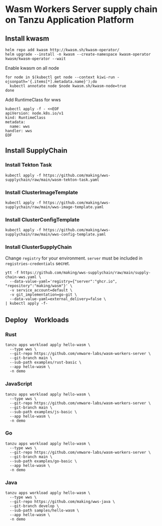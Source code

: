 # Wasm Workers Server supply chain on Tanzu Application Platform


## Install kwasm

```
helm repo add kwasm http://kwasm.sh/kwasm-operator/
helm upgrade --install -n kwasm --create-namespace kwasm-operator kwasm/kwasm-operator --wait
```

Enable kwasm on all node

```
for node in $(kubectl get node --context kiwi-run -ojsonpath='{.items[*].metadata.name}');do
  kubectl annotate node $node kwasm.sh/kwasm-node=true
done
```

Add RuntimeClass for wws

```
kubectl apply -f - <<EOF
apiVersion: node.k8s.io/v1
kind: RuntimeClass
metadata:
  name: wws
handler: wws
EOF
```

## Install SupplyChain

### Install Tekton Task

```
kubectl apply -f https://github.com/making/wws-supplychain/raw/main/wasm-tekton-task.yaml
```

### Install ClusterImageTemplate


```
kubectl apply -f https://github.com/making/wws-supplychain/raw/main/wws-image-template.yaml
```

### Install ClusterConfigTemplate


```
kubectl apply -f https://github.com/making/wws-supplychain/raw/main/wws-config-template.yaml
```

### Install ClusterSupplyChain


Change `registry` for your environment. `server` must be included in `registries-credentials` secret.

```
ytt -f https://github.com/making/wws-supplychain/raw/main/supply-chain-wws.yaml \
  --data-value-yaml='registry={"server":"ghcr.io", "repository":"making/wasm"}' \
  -v service_account=default \
  -v git_implementation=go-git \
  --data-value-yaml=external_delivery=false \
| kubectl apply -f- 
```

## Deploy　Workloads


### Rust

```
tanzu apps workload apply hello-wasm \
  --type wws \
  --git-repo https://github.com/vmware-labs/wasm-workers-server \
  --git-branch main \
  --sub-path examples/rust-basic \
  --app hello-wasm \
  -n demo
```


### JavaScript

```
tanzu apps workload apply hello-wasm \
  --type wws \
  --git-repo https://github.com/vmware-labs/wasm-workers-server \
  --git-branch main \
  --sub-path examples/js-basic \
  --app hello-wasm \
  -n demo
```

### Go

```
tanzu apps workload apply hello-wasm \
  --type wws \
  --git-repo https://github.com/vmware-labs/wasm-workers-server \
  --git-branch main \
  --sub-path examples/go-basic \
  --app hello-wasm \
  -n demo
```

### Java

```
tanzu apps workload apply hello-wasm \
  --type wws \
  --git-repo https://github.com/making/wws-java \
  --git-branch develop \
  --sub-path samples/hello-wasm \
  --app hello-wasm \
  -n demo
```